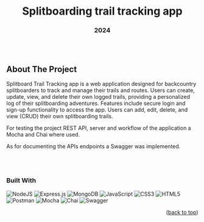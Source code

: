 
<h1 align="center">Splitboarding trail tracking app</h1>
<h3 align="center">2024</h3>

<br></br>

## About The Project

<p>Splitboard Trail Tracking app is a web application designed for backcountry splitboarders to track and manage their trails and routes. Users can create, update, view, and delete their own logged trails, providing a personalized log of their splitboarding adventures. Features include secure login and sign-up functionality to access the app. Users can add, edit, delete, and view (CRUD) their own splitboarding trails.</p>
<p>For testing the project REST API, server and workflow of the application a Mocha and Chai where used.</p>
<p>As for documenting the APIs endpoints a Swagger was implemented.</p>

<br></br>

### Built With

![NodeJS](https://img.shields.io/badge/node.js-6DA55F?style=for-the-badge&logo=node.js&logoColor=white)
![Express.js](https://img.shields.io/badge/express.js-%23404d59.svg?style=for-the-badge&logo=express&logoColor=%2361DAFB)
![MongoDB](https://img.shields.io/badge/MongoDB-%234ea94b.svg?style=for-the-badge&logo=mongodb&logoColor=white)
![JavaScript](https://img.shields.io/badge/javascript-%23323330.svg?style=for-the-badge&logo=javascript&logoColor=%23F7DF1E)
![CSS3](https://img.shields.io/badge/css3-%231572B6.svg?style=for-the-badge&logo=css3&logoColor=white)
![HTML5](https://img.shields.io/badge/html5-%23E34F26.svg?style=for-the-badge&logo=html5&logoColor=white)
![Postman](https://img.shields.io/badge/postman-FF6C03?style=for-the-badge&logo=postman&logoColor=white)
![Mocha](https://img.shields.io/badge/-mocha-%238D6748?style=for-the-badge&logo=mocha&logoColor=white)
![Chai](https://img.shields.io/badge/chai-F7EED9?style=for-the-badge&logo=chai&logoColor=A40802)
![Swagger](https://img.shields.io/badge/swagger-FFFFF?style=for-the-badge&logo=swagger&logoColor=white)


<p align="right">(<a href="#readme-top">back to top</a>)</p>
